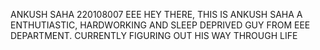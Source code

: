 ANKUSH SAHA
220108007
EEE
HEY THERE, THIS IS ANKUSH SAHA A ENTHUTIASTIC, HARDWORKING AND SLEEP DEPRIVED GUY FROM EEE DEPARTMENT. CURRENTLY FIGURING OUT HIS WAY THROUGH LIFE
